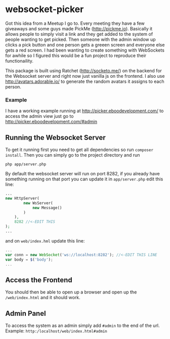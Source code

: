 # websocket-picker

Got this idea from a Meetup I go to. Every meeting they have a few giveaways and some guys made PickMe (http://pickme.io).
Basically it allows people to simply visit a link and they get added to the system of people wanting to get picked.
Then someone with the admin window up clicks a pick button and one person gets a greeen screen and everyone else
gets a red screen. I had been wanting to create something with WebSockets for awhile so I figured this would be a
fun project to reproduce their functionaility.

This package is built using Ratchet (http://socketo.me/) on the backend for the Websocket server and right now just
vanilla js on the frontend. I also use http://avatars.adorable.io/ to generate the random avatars it assigns to each
person.

### Example
I have a working example running at http://picker.eboodevelopment.com/ to access the admin view
just go to http://picker.eboodevelopment.com/#admin

## Running the Websocket Server
To get it running first you need to get all dependencies so run `composer install`. Then you can simply go to the
project directory and run
```
php app/server.php
```
By default the websocket server will run on port 8282, if you already have something running on that port you can update
it in `app/server.php` edit this line:
```php
...
new HttpServer(
        new WsServer(
            new Message()
        )
    ),
    8282 //<-EDIT THIS
);
...
```
and on `web/index.hml` update this line:
```javascript
...
var conn = new WebSocket('ws://localhost:8282'); //<-EDIT THIS LINE
var body = $('body');
...
```

## Access the Frontend
You should then be able to open up a browser and open up the `/web/index.html` and it should work.

## Admin Panel
To access the system as an admin simply add `#admin` to the end of the url. Example: `http:/localhost/web/index.html#admin`
